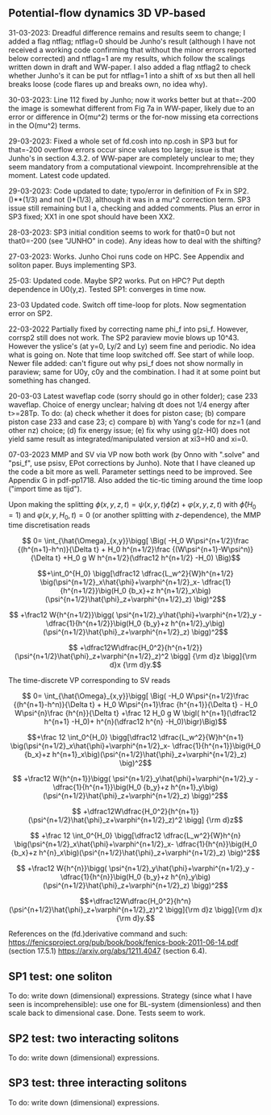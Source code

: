 ## Potential-flow dynamics 3D VP-based
31-03-2023: Dreadful difference remains and results seem to change; I added a flag ntflag; ntflag=0 should be Junho's result (although I have not received a working code confirming that without the minor errors reported below corrected) and ntflag=1 are my results, which follow the scalings written down in draft and WW-paper. I also added a flag ntflag2 to check whether Junho's it can be put for ntflag=1 into a shift of xs but then all hell breaks loose (code flares up and breaks own, no idea why).

30-03-2023: Line 112 fixed by Junho; now it works better but at that=-200 the image is somewhat different from Fig 7a in WW-paper, likely due to an error or difference in O(mu^2) terms or the for-now missing eta corrections in the O(mu^2) terms.

29-03-2023: Fixed a whole set of fd.cosh into np.cosh in SP3 but for that=-200 overflow errors occur since values too large; issue is that Junho's in section 4.3.2. of WW-paper are completely unclear to me; they seem mandatory from a computational viewpoint. Incomprehrensible at the moment. Latest code updated.

29-03-2023: Code updated to date; typo/error in definition of Fx in SP2. ()**(1/3) and not ()*(1/3), although it was in a mu^2 correction term. SP3 issue still remaining but I a, checking and added comments. Plus an error in SP3 fixed; XX1 in one spot should  have been XX2.

28-03-2023: SP3 initial condition seems to work for that0=0 but not that0=-200 (see "JUNHO" in code). Any ideas how to deal with the shifting?

27-03-2023: Works. Junho Choi runs code on HPC. See Appendix and soliton paper. Buys implementing SP3.

25-03: Updated code. Maybe SP2 works. Put on HPC? Put depth dependence in U0(y,z). Tested SP1: converges in time now.

23-03 Updated code. Switch off time-loop for plots. Now segmentation error on SP2.

22-03-2022 Partially fixed by correcting name phi_f into psi_f. However, corrsp2 still does not work. The SP2 paraview movie blows up 10^43. However the yslice's (at y=0, Ly/2 and Ly) seem fine and periodic. No idea what is going on. Note that time loop switched off. See start of while loop.
Newer file added: can't figure out why psi_f does not show normally in paraview; same for U0y, c0y and the combination. I had it at some point but something has changed.

20-03-03 Latest waveflap code (sorry should go in other folder); case 233 waveflap. Choice of energy unclear; halving dt does not 1/4 energy after t>=28Tp. To do: (a) check whether it does for piston case; (b) compare piston case 233 and case 23; c) compare b) with Yang's code for nz=1 (and other nz) choice;  (d) fix energy issue; (e) fix why using g(z-H0) does not yield same result as integrated/manipulated version at xi3=H0 and xi=0.
 
07-03-2023 MMP and SV via VP now both work (by Onno with ".solve" and "psi_f", use psisv, EPot corrections by Junho). Note that I have cleaned up the code a bit more as well. Parameter settings need to be improved. See Appendix G in pdf-pp1718.  Also added the tic-tic timing around the time loop ("import time as tijd").

Upon making the splitting $\phi(x,y,z,t)=\psi(x,y,t)\hat{\phi}(z)+\varphi(x,y,z,t)$ with $\hat{\phi}(H_0=1)$ and $\varphi(x,y,H_0,t)=0$ (or another splitting with $z$-dependence), the MMP time discretisation reads

$$ 0=  \int_{\hat{\Omega}_{x,y}}\bigg[ \Big( -H_0 W\psi^{n+1/2}\frac {(h^{n+1}-h^n)}{\Delta t}  + H_0 h^{n+1/2}\frac {(W\psi^{n+1}-W\psi^n)}{\Delta t} +H_0 g W h^{n+1/2}(\dfrac12 h^{n+1/2} -H_0) \Big)$$

$$+\int_0^{H_0} \bigg[\dfrac12 \dfrac{L_w^2}{W}h^{n+1/2} \big(\psi^{n+1/2}_x\hat{\phi}+\varphi^{n+1/2}_x- \dfrac{1}{h^{n+1/2}}\big(H_0 {b_x}+z h^{n+1/2}_x\big)(\psi^{n+1/2}\hat{\phi}_z+\varphi^{n+1/2}_z) \big)^2$$

$$ +\frac12 W{h^{n+1/2}}\bigg( \psi^{n+1/2}_y\hat{\phi}+\varphi^{n+1/2}_y -\dfrac{1}{h^{n+1/2}}\big(H_0 {b_y}+z h^{n+1/2}_y\big)(\psi^{n+1/2}\hat{\phi}_z+\varphi^{n+1/2}_z) \bigg)^2$$

$$ +\dfrac12W\dfrac{H_0^2}{h^{n+1/2}}(\psi^{n+1/2}\hat{\phi}_z+\varphi^{n+1/2}_z)^2 \bigg] {\rm d}z \bigg]{\rm d}x {\rm d}y.$$

The time-discrete VP corresponding to SV reads

$$ 0=  \int_{\hat{\Omega}_{x,y}}\bigg[
\Big( -H_0 W\psi^{n+1/2}\frac {(h^{n+1}-h^n)}{\Delta t} + H_0 W\psi^{n+1}\frac {h^{n+1}}{\Delta t} - H_0 W\psi^{n}\frac {h^{n}}{\Delta t} +\frac 12 H_0 g W \bigl(
h^{n+1}(\dfrac12 h^{n+1} -H_0)+ h^{n}(\dfrac12 h^{n} -H_0)\bigr)\Big)$$

$$+\frac 12 \int_0^{H_0} \bigg[\dfrac12 \dfrac{L_w^2}{W}h^{n+1}
\big(\psi^{n+1/2}_x\hat{\phi}+\varphi^{n+1/2}_x- \dfrac{1}{h^{n+1}}\big(H_0 {b_x}+z h^{n+1}_x\big)(\psi^{n+1/2}\hat{\phi}_z+\varphi^{n+1/2}_z) \big)^2$$

$$ +\frac12 W{h^{n+1}}\bigg(
\psi^{n+1/2}_y\hat{\phi}+\varphi^{n+1/2}_y -\dfrac{1}{h^{n+1}}\big(H_0 {b_y}+z h^{n+1}_y\big)(\psi^{n+1/2}\hat{\phi}_z+\varphi^{n+1/2}_z) \bigg)^2$$

$$ +\dfrac12W\dfrac{H_0^2}{h^{n+1}}(\psi^{n+1/2}\hat{\phi}_z+\varphi^{n+1/2}_z)^2 \bigg] {\rm d}z$$

$$ +\frac 12 \int_0^{H_0} \bigg[\dfrac12 \dfrac{L_w^2}{W}h^{n}
\big(\psi^{n+1/2}_x\hat{\phi}+\varphi^{n+1/2}_x- \dfrac{1}{h^{n}}\big(H_0 {b_x}+z h^{n}_x\big)(\psi^{n+1/2}\hat{\phi}_z+\varphi^{n+1/2}_z) \big)^2$$

$$ +\frac12 W{h^{n}}\bigg(
\psi^{n+1/2}_y\hat{\phi}+\varphi^{n+1/2}_y -\dfrac{1}{h^{n}}\big(H_0 {b_y}+z h^{n}_y\big)(\psi^{n+1/2}\hat{\phi}_z+\varphi^{n+1/2}_z) \bigg)^2$$

$$+\dfrac12W\dfrac{H_0^2}{h^n}(\psi^{n+1/2}\hat{\phi}_z+\varphi^{n+1/2}_z)^2 \bigg]{\rm d}z
\bigg]{\rm d}x {\rm d}y.$$

References on the (fd.)derivative command and such: https://fenicsproject.org/pub/book/book/fenics-book-2011-06-14.pdf (section 17.5.1) https://arxiv.org/abs/1211.4047 (section 6.4).

## SP1 test: one soliton

To do: write down (dimensional) expressions. Strategy (since what I have seen is incomprehensible): use one for BL-system (dimensionless) and then scale back to dimensional case. Done. Tests seem to work.

## SP2 test: two interacting solitons

To do: write down (dimensional) expressions.

## SP3 test: three interacting solitons

To do: write down (dimensional) expressions.


